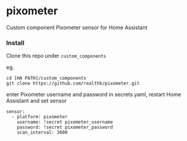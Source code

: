 # pixometer
Custom component Pixometer sensor for Home Assistant

### Install
Clone this repo under ```custom_components```

eg.
```
cd [HA PATH]/custom_components
git clone https://github.com/realthk/pixometer.git
```
enter Pixometer username and password in secrets.yaml, restart Home Assistant and set sensor

```
sensor:
  - platform: pixometer
    username: !secret pixometer_username
    password: !secret pixometer_password
    scan_interval: 3600
```
